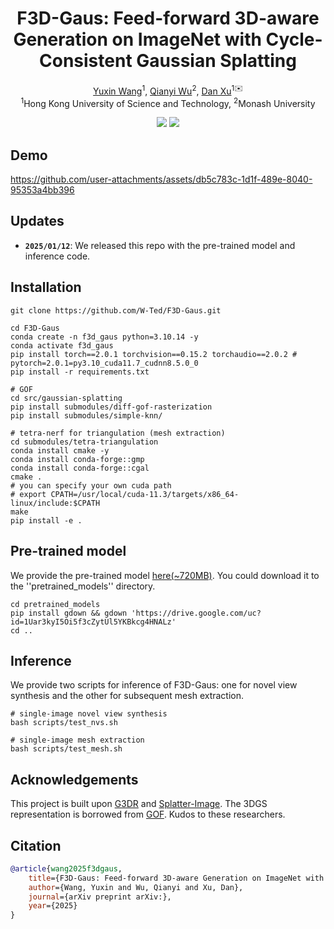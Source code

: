 <p align="center">
<h1 align="center"><strong>F3D-Gaus: Feed-forward 3D-aware Generation on ImageNet with Cycle-Consistent Gaussian Splatting</strong></h1>
<!-- <h3 align="center">Arxiv 2025</h3> -->

<p align="center">
    <a href="https://w-ted.github.io/">Yuxin Wang</a><sup>1</sup>,</span>
    <a href="https://wuqianyi.top/">Qianyi Wu</a><sup>2</sup>,
    <a href="https://www.danxurgb.net/">Dan Xu</a><sup>1✉️</sup>
    <br>
        <sup>1</sup>Hong Kong University of Science and Technology,
        <sup>2</sup>Monash University
</p>


<div align="center">
    <a href='https://arxiv.org/abs/2501.06714' target="_blank"><img src='https://img.shields.io/badge/arXiv-2501.06714-b31b1b.svg'></a>  
    <a href='https://w-ted.github.io/publications/F3D-Gaus/' target="_blank"><img src='https://img.shields.io/badge/Project-Page-Green'></a>  
</div>
</p>

## Demo

<!-- ![demo-0](assets/output-0-clip.gif) -->
https://github.com/user-attachments/assets/db5c783c-1d1f-489e-8040-95353a4bb396


## Updates

- **`2025/01/12`**: We released this repo with the pre-trained model and inference code.

## Installation

```
git clone https://github.com/W-Ted/F3D-Gaus.git

cd F3D-Gaus
conda create -n f3d_gaus python=3.10.14 -y
conda activate f3d_gaus
pip install torch==2.0.1 torchvision==0.15.2 torchaudio==2.0.2 # pytorch=2.0.1=py3.10_cuda11.7_cudnn8.5.0_0
pip install -r requirements.txt

# GOF
cd src/gaussian-splatting
pip install submodules/diff-gof-rasterization
pip install submodules/simple-knn/

# tetra-nerf for triangulation (mesh extraction)
cd submodules/tetra-triangulation
conda install cmake -y
conda install conda-forge::gmp
conda install conda-forge::cgal
cmake .
# you can specify your own cuda path
# export CPATH=/usr/local/cuda-11.3/targets/x86_64-linux/include:$CPATH
make 
pip install -e .
```

## Pre-trained model
We provide the pre-trained model [here(~720MB)](https://drive.google.com/file/d/1Uar3kyI5Oi5f3cZytUl5YKBkcg4HNALz/view?usp=sharing). You could download it to the ''pretrained_models'' directory. 

```
cd pretrained_models
pip install gdown && gdown 'https://drive.google.com/uc?id=1Uar3kyI5Oi5f3cZytUl5YKBkcg4HNALz'
cd ..
```


## Inference 
We provide two scripts for inference of F3D-Gaus: one for novel view synthesis and the other for subsequent mesh extraction. 
```
# single-image novel view synthesis
bash scripts/test_nvs.sh 

# single-image mesh extraction
bash scripts/test_mesh.sh
```

## Acknowledgements

This project is built upon [G3DR](https://preddy5.github.io/g3dr_website/) and [Splatter-Image](https://github.com/szymanowiczs/splatter-image). The 3DGS representation is borrowed from [GOF](https://niujinshuchong.github.io/gaussian-opacity-fields/). Kudos to these researchers. 

## Citation

```BibTeX
@article{wang2025f3dgaus,
    title={F3D-Gaus: Feed-forward 3D-aware Generation on ImageNet with Cycle-Consistent Gaussian Splatting},
    author={Wang, Yuxin and Wu, Qianyi and Xu, Dan},
    journal={arXiv preprint arXiv:},
    year={2025}
}
```
